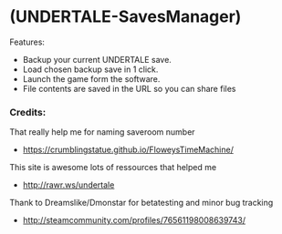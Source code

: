 # (UNDERTALE-SavesManager)


Features:

 * Backup your current UNDERTALE save.
 * Load chosen backup save in 1 click.
 * Launch the game form the software.
 * File contents are saved in the URL so you can share files



### Credits:

That really help me for naming saveroom number
* https://crumblingstatue.github.io/FloweysTimeMachine/

This site is awesome lots of ressources that helped me
* http://rawr.ws/undertale

Thank to Dreamslike/Dmonstar for betatesting and minor bug tracking
* http://steamcommunity.com/profiles/76561198008639743/